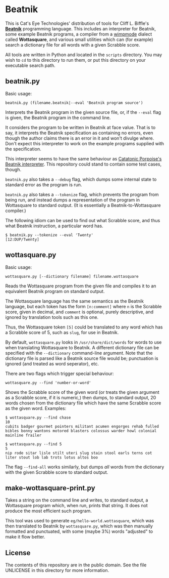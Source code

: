 Beatnik
=======

This is Cat's Eye Technologies' distribution of tools for Cliff L. Biffle's
**[Beatnik][]** programming language.  This includes an interpreter for Beatnik,
some example Beatnik programs, a compiler from a [wimpmode][] dialect called
**Wottasquare**, and various small utilities which can (for example) search a
dictionary file for all words with a given Scrabble score.

All tools are written in Python and located in the `scripts` directory.
You may wish to `cd` to this directory to run them, or put this directory
on your executable search path.

beatnik.py
----------

Basic usage:

    beatnik.py (filename.beatnik|--eval 'Beatnik program source')

Interprets the Beatnik program in the given source file, or, if the `--eval`
flag is given, the Beatnik program in the command line.

It considers the program to be written in Beatnik at face value.  That is to
say, it interprets the Beatnik specification as containing no errors, even
though the author claims there is an error in it and won't divulge where.
Don't expect this interpreter to work on the example programs supplied with
the specification.

This interpreter seems to have the same behaviour as
[Catatonic Porpoise's Beatnik interpreter][].  This repository could stand
to contain some test cases, though.

`beatnik.py` also takes a `--debug` flag, which dumps some internal state
to standard error as the program is run.

`beatnik.py` also takes a `--tokenize` flag, which prevents the program
from being run, and instead dumps a representation of the program in
Wottasquare to standard output.  (It is essentially a Beatnik-to-Wottasquare
compiler.)

The following idiom can be used to find out what Scrabble score, and thus what
Beatnik instruction, a particular word has.

    $ beatnik.py --tokenize --eval 'Twenty'
    [12:DUP/Twenty]

wottasquare.py
--------------

Basic usage:

    wottasquare.py [--dictionary filename] filename.wottasquare

Reads the Wottasquare program from the given file and compiles it to an
equivalent Beatnik program on standard output.

The Wottasquare language has the same semantics as the Beatnik language,
but each token has the form `[n:comment]` where `n` is the Scrabble score,
given in decimal, and `comment` is optional, purely descriptive, and ignored
by translation tools such as this one.

Thus, the Wottasquare token `[5]` could be translated to any word which has
a Scrabble score of 5, such as `slug`, for use in Beatnik.

By default, `wottasquare.py` looks in `/usr/share/dict/words` for
words to use when translating Wottasquare to Beatnik.  A different dictionary
file can be specified with the `--dictionary` command-line argument.  Note
that the dictionary file is parsed like a Beatnik source file would be;
punctuation is ignored (and treated as word seperator), etc.

There are two flags which trigger special behaviour:

    wottasquare.py --find 'number-or-word'

Shows the Scrabble score of the given word (or treats the given argument as
a Scrabble score, if it is numeric,) then dumps, to standard output, 20 words
chosen from the dictionary file which have the same Scrabble score as the given
word.  Examples:

    $ wottasquare.py --find chase
    10
    cubits badger gourmet pointers militant acumen engorges rehab fulled bibles bonny wantons motored blasters colossus warder howl colonial mainline frailer

    $ wottasquare.py --find 5
    5
    nip rode sitar lisle stilt uteri slug stain stool earls terns cot liter stout lob lab trots lotus altos boo

The flag `--find-all` works similarly, but dumps _all_ words from the dictionary
with the given Scrabble score to standard output.

make-wottasquare-print.py
-------------------------

Takes a string on the command line and writes, to standard output, a
Wottasquare program which, when run, prints that string.  It does not produce
the most efficient such program.

This tool was used to generate `eg/hello-world.wottasquare`, which was then
translated to Beatnik by `wottasquare.py`, which was then manually formatted
and punctuated, with some (maybe 3%) words "adjusted" to make it flow better.

License
-------

The contents of this repository are in the public domain.  See the file
UNLICENSE in this directory for more information.

[Beatnik]: http://esolangs.org/wiki/Beatnik
[wimpmode]: http://esolangs.org/wiki/Wimpmode
[Catatonic Porpoise's Beatnik interpreter]: http://esoteric.voxelperfect.net/files/beatnik/impl/BEATNIK.c
